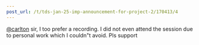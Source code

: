 ```yaml
---
post_url: /t/tds-jan-25-imp-announcement-for-project-2/170413/4
---
```

[@carlton](/u/carlton) sir, I too prefer a recording. I did not even attend the session due to personal work which I couldn"t avoid. Pls support
